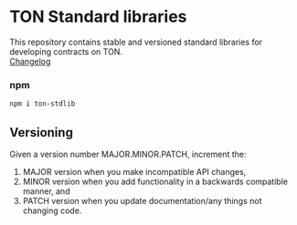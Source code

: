 # TON Standard libraries
This repository contains stable and versioned standard libraries for developing contracts on TON.  
[Changelog](/CHANGELOG.md) 
### npm
```bash
npm i ton-stdlib
```

## Versioning
Given a version number MAJOR.MINOR.PATCH, increment the:

1. MAJOR version when you make incompatible API changes,
2. MINOR version when you add functionality in a backwards compatible manner, and
3. PATCH version when you update documentation/any things not changing code. 

